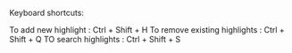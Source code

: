 Keyboard shortcuts:

To add new highlight : Ctrl + Shift + H 
To remove existing highlights : Ctrl + Shift + Q 
TO search highlights : Ctrl + Shift + S 
